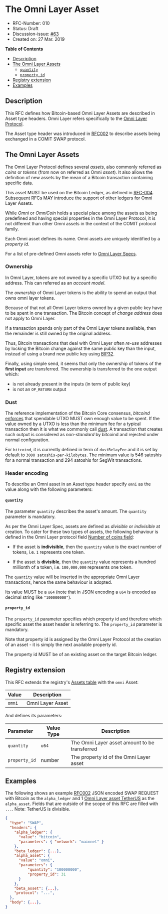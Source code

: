 # The Omni Layer Asset

- RFC-Number: 010
- Status: Draft
- Discussion-issue: [#63](https://github.com/comit-network/RFCs/issues/63)
- Created on: 27 Mar. 2019

**Table of Contents**

- [Description](#description)
- [The Omni Layer Assets](#the-omni-layer-assets)
  - [`quantity`](#quantity)
  - [`property_id`](#property_id)
- [Registry extension](#registry-extension)
- [Examples](#examples)

## Description

This RFC defines how Bitcoin-based Omni Layer Assets are described in Asset type
headers.  Omni Layer refers specifically to the
[Omni Layer Protocol](https://github.com/OmniLayer/spec).

The Asset type header was introduced in [RFC002](./RFC-002-SWAP.md) to describe
assets being exchanged in a COMIT SWAP protocol.

## The Omni Layer Assets

The Omni Layer Protocol defines several _assets_, also commonly referred as
_coins_ or _tokens_ (from now on referred as Omni _asset_).  It also allows the
definition of new assets by the mean of a Bitcoin transaction containing
specific data.

This asset MUST be used on the Bitcoin Ledger, as defined in [RFC-004](./RFC-004-SWAP-Bitcoin.md).
Subsequent RFCs MAY introduce the support of other ledgers for Omni Layer
Assets.

While *Omni* or *OmniCoin* holds a special place among the assets as being
predefined and having special properties in the Omni Layer Protocol, it is not
different than other Omni assets in the context of the COMIT protocol family.

Each Omni asset defines its name.  Omni assets are uniquely identified by a
*property id*.

For a list of pre-defined Omni assets refer to
[Omni Layer Specs](https://github.com/OmniLayer/spec#field-currency-identifier).

### Ownership

In Omni Layer, tokens are not owned by a specific UTXO but by a specific
address.  This can referred as an *account model*.

The *ownership* of Omni Layer tokens is the ability to spend an output that owns
omni layer tokens.

Because of that not all Omni Layer tokens owned by a given public key have to be
spent in one transaction.  The Bitcoin concept of *change address* does not
apply to Omni Layer.

If a transaction spends only part of the Omni Layer tokens available, then the
remainder is still owned by the original address.

Thus, Bitcoin transactions that deal with Omni Layer often *re-use* addresses by
locking the Bitcoin change against the same public key than the input, instead
of using a brand new public key using [BIP32](https://github.com/bitcoin/bips/blob/master/bip-0032.mediawiki).

Finally, using simple send, it seems that only the ownership of tokens of the
**first input** are transferred.  The ownership is transferred to the one output
which:

- is not already present in the inputs (in term of public key)
- is not an `OP_RETURN` output

### Dust

The reference implementation of the Bitcoin Core consensus, _bitcoind_
[enforces](https://github.com/bitcoin/bitcoin/blob/c536dfbcb00fb15963bf5d507b7017c241718bf6/src/policy/policy.cpp#L129)
that spendable UTXO MUST own enough value to be spent.  If the value owned by a
UTXO is less than the minimum fee for a typical transaction then it is what we
commonly call [dust](https://github.com/bitcoin/bitcoin/blob/c536dfbcb00fb15963bf5d507b7017c241718bf6/src/policy/policy.cpp#L20).
A transaction that creates such output is considered as *non-standard* by
bitcoind and rejected under normal configuration.

For `bitcoind`, it is currently defined in term of `dustRelayFee` and it is set
by default to `3000 satoshis-per-kilobytes`.  The minimum value is 546 satoshis
for a normal transaction and 294 satoshis for SegWit transactions.

### Header encoding

To describe an Omni asset in an Asset type header specify `omni` as the value
along with the following parameters:

#### `quantity`

The parameter `quantity` describes the asset's amount.  The `quantity` parameter
is mandatory.


As per the Omni Layer Spec, assets are defined as *divisible* or *indivisible*
at creation.  To cater for these two types of assets, the following behaviour is
defined in the Omni Layer protocol field [Number of coins field](https://github.com/OmniLayer/spec#field-number-of-coins):

- If the asset is **indivisible**, then the `quantity` value is the exact number
  of tokens, i.e. `1` represents one token.

- If the asset is **divisible**, then the `quantity` value represents a hundred
  millionth of a token, i.e. `100,000,000` represents one token.

The `quantity` value will be inserted in the appropriate Omni Layer
transactions, hence the same behaviour is adopted.

Its value MUST be a `u64` (note that in JSON encoding a `u64` is encoded as
decimal string like `"100000000"`).

#### `property_id`

The `property_id` parameter specifies which property id and therefore which
specific asset the asset header is referring to.  The `property_id` parameter is
mandatory.

Note that property id is assigned by the Omni Layer Protocol at the creation of
an asset - it is simply the next available property id.

The property id MUST be of an existing asset on the target Bitcoin ledger.

## Registry extension

This RFC extends the registry's [Assets table](./registry.md#assets) with the
`omni` Asset:

| Value        | Description      |
:---           |---               |
| `omni`       | Omni Layer Asset |

And defines its parameters:

| Parameter        | Value Type | Description                                            |
|:-----------------|------------|--------------------------------------------------------|
| `quantity`       | `u64`      | The Omni Layer asset amount to be transferred          |
| `property_id`    | number     | The property id of the Omni Layer asset                |

## Examples

The following shows an example [RFC002](./RFC-002-SWAP.md) JSON encoded SWAP
REQUEST with Bitcoin as the `alpha_ledger` and 1 [Omni Layer asset TetherUS](https://www.omniexplorer.info/asset/31)
as the `alpha_asset`.  Fields that are outside of the scope of this RFC are
filled with `...`.  Note: TetherUS is divisible.

``` json
{
  "type": "SWAP",
  "headers": {
    "alpha_ledger": {
      "value": "bitcoin",
      "parameters": { "network": "mainnet" }
    },
    "beta_ledger": {...},
    "alpha_asset": {
      "value": "omni",
      "parameters": {
          "quantity": "100000000",
          "property_id": 31
      }
    },
    "beta_asset": {...},
    "protocol": "...",
  },
  "body": {...},
}

```
